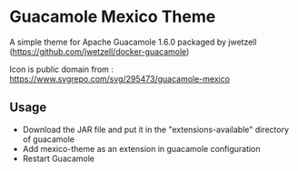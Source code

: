 # Guacamole Mexico Theme
A simple theme for Apache Guacamole 1.6.0 packaged by jwetzell (https://github.com/jwetzell/docker-guacamole)

Icon is public domain from : https://www.svgrepo.com/svg/295473/guacamole-mexico

## Usage
* Download the JAR file and put it in the "extensions-available" directory of guacamole
* Add mexico-theme as an extension in guacamole configuration
* Restart Guacamole
